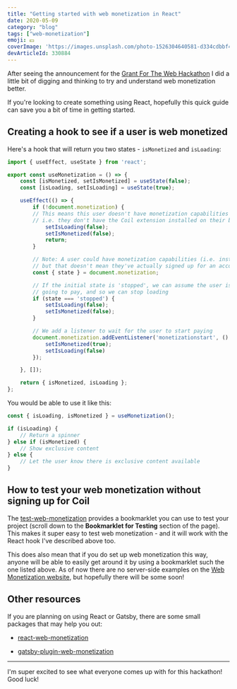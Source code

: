 ```yaml
---
title: "Getting started with web monetization in React"
date: 2020-05-09
category: "blog"
tags: ["web-monetization"]
emoji: 💵
coverImage: 'https://images.unsplash.com/photo-1526304640581-d334cdbbf45e?ixlib=rb-1.2.1&ixid=eyJhcHBfaWQiOjEyMDd9&auto=format&fit=crop&w=1950&q=80'
devArticleId: 330884
--- 
```


After seeing the announcement for the [Grant For The Web Hackathon](https://dev.to/devteam/announcing-the-grant-for-the-web-hackathon-on-dev-3kd1) I did a little bit of digging and thinking to try and understand web monetization better.

If you're looking to create something using React, hopefully this quick guide can save you a bit of time in getting started.

## Creating a hook to see if a user is web monetized

Here's a hook that will return you two states - `isMonetized` and `isLoading`:

```jsx
import { useEffect, useState } from 'react';

export const useMonetization = () => {
    const [isMonetized, setIsMonetized] = useState(false);
    const [isLoading, setIsLoading] = useState(true);

    useEffect(() => {
        if (!document.monetization) {
	    // This means this user doesn't have monetization capabilities
	    // i.e. they don't have the Coil extension installed on their browser
            setIsLoading(false);
            setIsMonetized(false);
            return;
        }

        // Note: A user could have monetization capabilities (i.e. installed Coil)
        // but that doesn't mean they've actually signed up for an account!
        const { state } = document.monetization;

        // If the initial state is 'stopped', we can assume the user isn't
        // going to pay, and so we can stop loading
        if (state === 'stopped') {
            setIsLoading(false);
            setIsMonetized(false);
        }

        // We add a listener to wait for the user to start paying
        document.monetization.addEventListener('monetizationstart', () => {
            setIsMonetized(true);
            setIsLoading(false)
        });

    }, []);

    return { isMonetized, isLoading };
};
```

You would be able to use it like this:

```jsx
const { isLoading, isMonetized } = useMonetization();

if (isLoading) {
    // Return a spinner
} else if (isMonetized) {
    // Show exclusive content
} else {
    // Let the user know there is exclusive content available
}
```

## How to test your web monetization without signing up for Coil

The [test-web-monetization](https://testwebmonetization.com/) provides a bookmarklet you can use to test your project (scroll down to the **Bookmarklet for Testing** section of the page). This makes it super easy to test web monetization - and it will work with the React hook I've described above too.

This does also mean that if you do set up web monetization this way, anyone will be able to easily get around it by using a bookmarklet such the one listed above. As of now there are no server-side examples on the [Web Monetization website](https://webmonetization.org/docs/exclusive-content), but hopefully there will be some soon!

## Other resources

If you are planning on using React or Gatsby, there are some small packages that may help you out:

* [react-web-monetization](https://github.com/sharafian/react-web-monetization)

* [gatsby-plugin-web-monetization](https://github.com/Daudr/gatsby-plugin-web-monetization)

---

I'm super excited to see what everyone comes up with for this hackathon! Good luck!